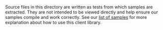 Source files in this directory are written as tests from which samples are extracted.
They are not intended to be viewed directly and help ensure our samples compile and work correctly.
See our [list of samples](https://github.com/Azure/azure-sdk-for-net/tree/main/sdk/cognitivelanguage/Azure.AI.Language.QuestionAnswering/samples) for more explanation about how to use this client library.
